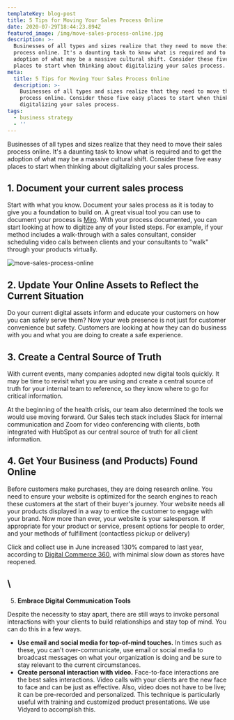 ```yaml
---
templateKey: blog-post
title: 5 Tips for Moving Your Sales Process Online
date: 2020-07-29T18:44:23.894Z
featured_image: /img/move-sales-process-online.jpg
description: >-
  Businesses of all types and sizes realize that they need to move their sales
  process online. It's a daunting task to know what is required and to get the
  adoption of what may be a massive cultural shift. Consider these five easy
  places to start when thinking about digitalizing your sales process.
meta:
  title: 5 Tips for Moving Your Sales Process Online
  description: >-
    Businesses of all types and sizes realize that they need to move their sales
    process online. Consider these five easy places to start when thinking about
    digitalizing your sales process.
tags:
  - business strategy
  - ''
---
```

Businesses of all types and sizes realize that they need to move their sales process online. It's a daunting task to know what is required and to get the adoption of what may be a massive cultural shift. Consider these five easy places to start when thinking about digitalizing your sales process.

## **1. Document your current sales process**

Start with what you know. Document your sales process as it is today to give you a foundation to build on. A great visual tool you can use to document your process is [Miro](https://miro.com/). With your process documented, you can start looking at how to digitize any of your listed steps. For example, if your method includes a walk-through with a sales consultant, consider scheduling video calls between clients and your consultants to "walk" through your products virtually.

![move-sales-process-online](/img/example-sales-process-online.jpg)

## 2. **Update Your Online Assets to Reflect the Current Situation**

Do your current digital assets inform and educate your customers on how you can safely serve them? Now your web presence is not just for customer convenience but safety. Customers are looking at how they can do business with you and what you are doing to create a safe experience.

## 3. Create a Central Source of Truth

With current events, many companies adopted new digital tools quickly. It may be time to revisit what you are using and create a central source of truth for your internal team to reference, so they know where to go for critical information.

At the beginning of the health crisis, our team also determined the tools we would use moving forward. Our Sales tech stack includes Slack for internal communication and Zoom for video conferencing with clients, both integrated with HubSpot as our central source of truth for all client information.

## 4. Get Your Business (and Products) Found Online

Before customers make purchases, they are doing research online. You need to ensure your website is optimized for the search engines to reach these customers at the start of their buyer's journey. Your website needs all your products displayed in a way to entice the customer to engage with your brand. Now more than ever, your website is your salesperson. If appropriate for your product or service, present options for people to order, and your methods of fulfillment (contactless pickup or delivery)

Click and collect use in June increased 130% compared to last year, according to [Digital Commerce 360](https://www.digitalcommerce360.com/article/coronavirus-impact-online-retail/), with minimal slow down as stores have reopened.

## \
5. **Embrace Digital Communication Tools**

Despite the necessity to stay apart, there are still ways to invoke personal interactions with your clients to build relationships and stay top of mind. You can do this in a few ways.

* **Use email and social media for top-of-mind touches.** In times such as these, you can't over-communicate, use email or social media to broadcast messages on what your organization is doing and be sure to stay relevant to the current circumstances.
* **Create personal interaction with video.** Face-to-face interactions are the best sales interactions. Video calls with your clients are the new face to face and can be just as effective. Also, video does not have to be live; it can be pre-recorded and personalized. This technique is particularly useful with training and customized product presentations. We use Vidyard to accomplish this.